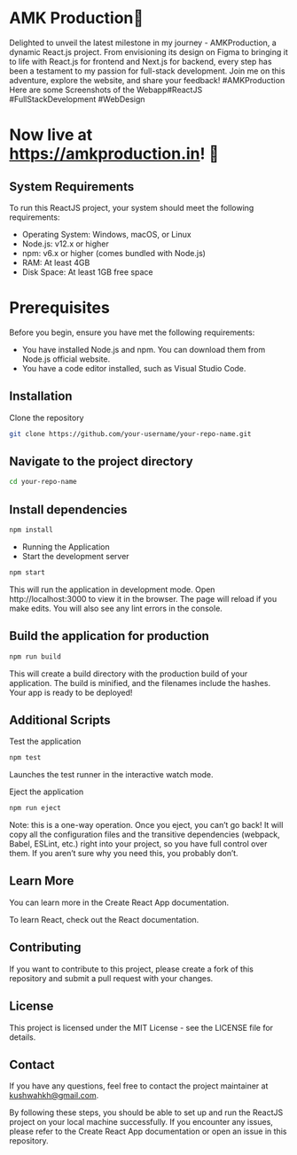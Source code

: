 # AMK Production🚀
Delighted to unveil the latest milestone in my journey - AMKProduction, a dynamic React.js project. From envisioning its design on Figma to bringing it to life with React.js for frontend and Next.js for backend, every step has been a testament to my passion for full-stack development. Join me on this adventure, explore the website, and share your feedback! #AMKProduction Here are some Screenshots of the Webapp#ReactJS #FullStackDevelopment #WebDesign

# Now live at https://amkproduction.in! 🌟

## System Requirements
To run this ReactJS project, your system should meet the following requirements:

* Operating System: Windows, macOS, or Linux
* Node.js: v12.x or higher
* npm: v6.x or higher (comes bundled with Node.js)
* RAM: At least 4GB
* Disk Space: At least 1GB free space
# Prerequisites
Before you begin, ensure you have met the following requirements:

* You have installed Node.js and npm. You can download them from Node.js official website.
* You have a code editor installed, such as Visual Studio Code.

## Installation
Clone the repository

```sh
git clone https://github.com/your-username/your-repo-name.git
```
## Navigate to the project directory

```sh
cd your-repo-name
```

## Install dependencies

```sh
npm install
```

* Running the Application
* Start the development server

```sh
npm start
```
This will run the application in development mode. Open http://localhost:3000 to view it in the browser. The page will reload if you make edits. You will also see any lint errors in the console.

## Build the application for production

```sh
npm run build
```
This will create a build directory with the production build of your application. The build is minified, and the filenames include the hashes. Your app is ready to be deployed!

## Additional Scripts
Test the application

```sh
npm test
```
Launches the test runner in the interactive watch mode.

Eject the application

```sh
npm run eject
```

Note: this is a one-way operation. Once you eject, you can’t go back! It will copy all the configuration files and the transitive dependencies (webpack, Babel, ESLint, etc.) right into your project, so you have full control over them. If you aren’t sure why you need this, you probably don’t.

## Learn More
You can learn more in the Create React App documentation.

To learn React, check out the React documentation.

## Contributing
If you want to contribute to this project, please create a fork of this repository and submit a pull request with your changes.

## License
This project is licensed under the MIT License - see the LICENSE file for details.

## Contact
If you have any questions, feel free to contact the project maintainer at kushwahkh@gmail.com.

By following these steps, you should be able to set up and run the ReactJS project on your local machine successfully. If you encounter any issues, please refer to the Create React App documentation or open an issue in this repository.
